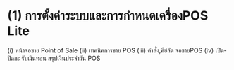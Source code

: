 # (1)    การตั้งค่าระบบและการกำหนดเครื่องPOS  Lite

(i) หน้าจอขาย Point of Sale (ii) เทคนิคการขาย POS (iii) คำสั่ง,คีย์ลัด
จอขายPOS (iv) เปิด-ปิดกะ รับเงินทอน สรุปเงินประจำวัน POS

